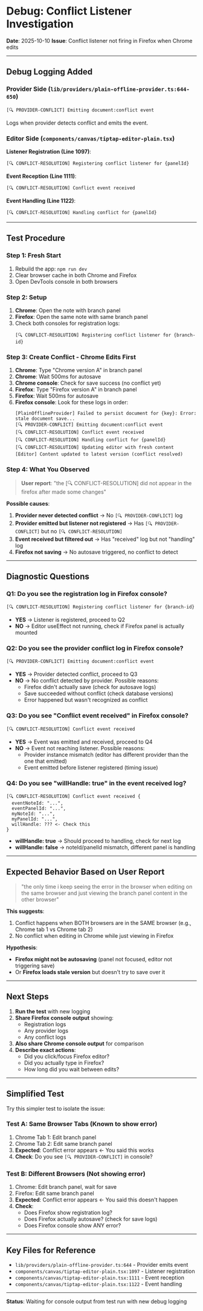 # Debug: Conflict Listener Investigation

**Date**: 2025-10-10
**Issue**: Conflict listener not firing in Firefox when Chrome edits

---

## Debug Logging Added

### Provider Side (`lib/providers/plain-offline-provider.ts:644-650`)

```
[🔍 PROVIDER-CONFLICT] Emitting document:conflict event
```

Logs when provider detects conflict and emits the event.

### Editor Side (`components/canvas/tiptap-editor-plain.tsx`)

**Listener Registration (Line 1097)**:
```
[🔍 CONFLICT-RESOLUTION] Registering conflict listener for {panelId}
```

**Event Reception (Line 1111)**:
```
[🔍 CONFLICT-RESOLUTION] Conflict event received
```

**Event Handling (Line 1122)**:
```
[🔍 CONFLICT-RESOLUTION] Handling conflict for {panelId}
```

---

## Test Procedure

### Step 1: Fresh Start
1. Rebuild the app: `npm run dev`
2. Clear browser cache in both Chrome and Firefox
3. Open DevTools console in both browsers

### Step 2: Setup
1. **Chrome**: Open the note with branch panel
2. **Firefox**: Open the same note with same branch panel
3. Check both consoles for registration logs:
   ```
   [🔍 CONFLICT-RESOLUTION] Registering conflict listener for {branch-id}
   ```

### Step 3: Create Conflict - Chrome Edits First
1. **Chrome**: Type "Chrome version A" in branch panel
2. **Chrome**: Wait 500ms for autosave
3. **Chrome console**: Check for save success (no conflict yet)
4. **Firefox**: Type "Firefox version A" in branch panel
5. **Firefox**: Wait 500ms for autosave
6. **Firefox console**: Look for these logs in order:
   ```
   [PlainOfflineProvider] Failed to persist document for {key}: Error: stale document save...
   [🔍 PROVIDER-CONFLICT] Emitting document:conflict event
   [🔍 CONFLICT-RESOLUTION] Conflict event received
   [🔍 CONFLICT-RESOLUTION] Handling conflict for {panelId}
   [🔍 CONFLICT-RESOLUTION] Updating editor with fresh content
   [Editor] Content updated to latest version (conflict resolved)
   ```

### Step 4: What You Observed
> **User report**: "the [🔍 CONFLICT-RESOLUTION] did not appear in the firefox after made some changes"

**Possible causes**:
1. **Provider never detected conflict** → No `[🔍 PROVIDER-CONFLICT]` log
2. **Provider emitted but listener not registered** → Has `[🔍 PROVIDER-CONFLICT]` but no `[🔍 CONFLICT-RESOLUTION]`
3. **Event received but filtered out** → Has "received" log but not "handling" log
4. **Firefox not saving** → No autosave triggered, no conflict to detect

---

## Diagnostic Questions

### Q1: Do you see the registration log in Firefox console?
```
[🔍 CONFLICT-RESOLUTION] Registering conflict listener for {branch-id}
```

- **YES** → Listener is registered, proceed to Q2
- **NO** → Editor useEffect not running, check if Firefox panel is actually mounted

### Q2: Do you see the provider conflict log in Firefox console?
```
[🔍 PROVIDER-CONFLICT] Emitting document:conflict event
```

- **YES** → Provider detected conflict, proceed to Q3
- **NO** → No conflict detected by provider. Possible reasons:
  - Firefox didn't actually save (check for autosave logs)
  - Save succeeded without conflict (check database versions)
  - Error happened but wasn't recognized as conflict

### Q3: Do you see "Conflict event received" in Firefox console?
```
[🔍 CONFLICT-RESOLUTION] Conflict event received
```

- **YES** → Event was emitted and received, proceed to Q4
- **NO** → Event not reaching listener. Possible reasons:
  - Provider instance mismatch (editor has different provider than the one that emitted)
  - Event emitted before listener registered (timing issue)

### Q4: Do you see "willHandle: true" in the event received log?

```
[🔍 CONFLICT-RESOLUTION] Conflict event received {
  eventNoteId: "...",
  eventPanelId: "...",
  myNoteId: "...",
  myPanelId: "...",
  willHandle: ??? <- Check this
}
```

- **willHandle: true** → Should proceed to handling, check for next log
- **willHandle: false** → noteId/panelId mismatch, different panel is handling

---

## Expected Behavior Based on User Report

> "the only time i keep seeing the error in the browser when editing on the same browser and just viewing the branch panel content in the other browser"

**This suggests**:
1. Conflict happens when BOTH browsers are in the SAME browser (e.g., Chrome tab 1 vs Chrome tab 2)
2. No conflict when editing in Chrome while just viewing in Firefox

**Hypothesis**:
- **Firefox might not be autosaving** (panel not focused, editor not triggering save)
- Or **Firefox loads stale version** but doesn't try to save over it

---

## Next Steps

1. **Run the test** with new logging
2. **Share Firefox console output** showing:
   - Registration logs
   - Any provider logs
   - Any conflict logs
3. **Also share Chrome console output** for comparison
4. **Describe exact actions**:
   - Did you click/focus Firefox editor?
   - Did you actually type in Firefox?
   - How long did you wait between edits?

---

## Simplified Test

Try this simpler test to isolate the issue:

### Test A: Same Browser Tabs (Known to show error)
1. Chrome Tab 1: Edit branch panel
2. Chrome Tab 2: Edit same branch panel
3. **Expected**: Conflict error appears ← You said this works
4. **Check**: Do you see `[🔍 PROVIDER-CONFLICT]` in console?

### Test B: Different Browsers (Not showing error)
1. Chrome: Edit branch panel, wait for save
2. Firefox: Edit same branch panel
3. **Expected**: Conflict error appears ← You said this doesn't happen
4. **Check**:
   - Does Firefox show registration log?
   - Does Firefox actually autosave? (check for save logs)
   - Does Firefox console show ANY error?

---

## Key Files for Reference

- `lib/providers/plain-offline-provider.ts:644` - Provider emits event
- `components/canvas/tiptap-editor-plain.tsx:1097` - Listener registration
- `components/canvas/tiptap-editor-plain.tsx:1111` - Event reception
- `components/canvas/tiptap-editor-plain.tsx:1122` - Event handling

---

**Status**: Waiting for console output from test run with new debug logging
